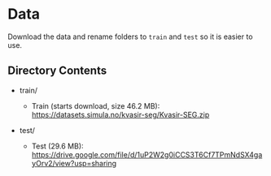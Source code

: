 # Data

Download the data and rename folders to `train` and `test` so it is easier to use.

## Directory Contents

- train/
    - Train (starts download, size 46.2 MB): https://datasets.simula.no/kvasir-seg/Kvasir-SEG.zip

- test/
    - Test (29.6 MB): https://drive.google.com/file/d/1uP2W2g0iCCS3T6Cf7TPmNdSX4gayOrv2/view?usp=sharing